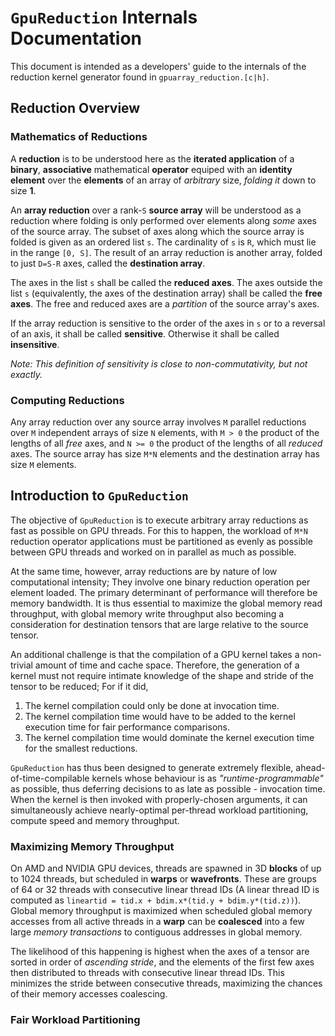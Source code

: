 # `GpuReduction` Internals Documentation

This document is intended as a developers' guide to the internals of the reduction kernel generator found in `gpuarray_reduction.[c|h]`.

## Reduction Overview

### Mathematics of Reductions

A **reduction** is to be understood here as the **iterated application** of a **binary**, **associative** mathematical **operator** equiped with an **identity element** over the **elements** of an array of _arbitrary_ size, _folding it_ down to size **1**.

An **array reduction** over a rank-`S` **source array** will be understood as a reduction where folding is only performed over elements along _some_ axes of the source array. The subset of axes along which the source array is folded is given as an ordered list `s`. The cardinality of `s` is `R`, which must lie in the range `[0, S]`. The result of an array reduction is another array, folded to just `D=S-R` axes, called the **destination array**.

The axes in the list `s` shall be called the **reduced axes**. The axes outside the list `s` (equivalently, the axes of the destination array) shall be called the **free axes**. The free and reduced axes are a _partition_ of the source array's axes.

If the array reduction is sensitive to the order of the axes in `s` or to a reversal of an axis, it shall be called **sensitive**. Otherwise it shall be called **insensitive**.

_Note: This definition of sensitivity is close to non-commutativity, but not exactly._

### Computing Reductions

Any array reduction over any source array involves `M` parallel reductions over `M` independent arrays of size `N` elements, with `M > 0` the product of the lengths of all _free_ axes, and `N >= 0` the product of the lengths of all _reduced_ axes. The source array has size `M*N` elements and the destination array has size `M` elements.

## Introduction to `GpuReduction`

The objective of `GpuReduction` is to execute arbitrary array reductions as fast as possible on GPU threads. For this to happen, the workload of `M*N` reduction operator applications must be partitioned as evenly as possible between GPU threads and worked on in parallel as much as possible.

At the same time, however, array reductions are by nature of low computational intensity; They involve one binary reduction operation per element loaded. The primary determinant of performance will therefore be memory bandwidth. It is thus essential to maximize the global memory read throughput, with global memory write throughput also becoming a consideration for destination tensors that are large relative to the source tensor.

An additional challenge is that the compilation of a GPU kernel takes a non-trivial amount of time and cache space. Therefore, the generation of a kernel must not require intimate knowledge of the shape and stride of the tensor to be reduced; For if it did,

1. The kernel compilation could only be done at invocation time.
2. The kernel compilation time would have to be added to the kernel execution time for fair performance comparisons.
3. The kernel compilation time would dominate the kernel execution time for the smallest reductions.

`GpuReduction` has thus been designed to generate extremely flexible, ahead-of-time-compilable kernels whose behaviour is as _"runtime-programmable"_ as possible, thus deferring decisions to as late as possible - invocation time. When the kernel is then invoked with properly-chosen arguments, it can simultaneously achieve nearly-optimal per-thread workload partitioning, compute speed and memory throughput.

### Maximizing Memory Throughput

On AMD and NVIDIA GPU devices, threads are spawned in 3D **blocks** of up to 1024 threads, but scheduled in **warps** or **wavefronts**. These are groups of 64 or 32 threads with consecutive linear thread IDs (A linear thread ID is computed as `lineartid = tid.x + bdim.x*(tid.y + bdim.y*(tid.z))`). Global memory throughput is maximized when scheduled global memory accesses from all active threads in a **warp** can be **coalesced** into a few large _memory transactions_ to contiguous addresses in global memory.

The likelihood of this happening is highest when the axes of a tensor are sorted in order of _ascending stride_, and the elements of the first few axes then distributed to threads with consecutive linear thread IDs. This minimizes the stride between consecutive threads, maximizing the chances of their memory accesses coalescing.

### Fair Workload Partitioning
